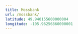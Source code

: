```yaml
---
title: Mossbank
url: /mossbank/
latitude: 49.940155600000004
longitude: -105.96256860000001
---
```

